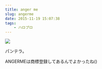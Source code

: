 ```yaml
---
title: anger me
slug: angerme
date: 2015-11-19 15:07:38
tags:
    - ハロプロ
---
```

![ ](/img/151119.png)

パンテラ。

ANGERMEは商標登録してあるんでよかったね()
